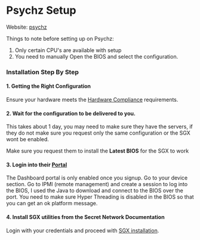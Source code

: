 # Psychz Setup

Website: [psychz](https://www.psychz.net/dashboard/client/web/order/dedicated-server?processor=\&processorBaseFreq=\&numberOfCpu=7391\&cpuCores=\&location=)

Things to note before setting up on Psychz:

1. Only certain CPU's are available with setup
2. You need to manually Open the BIOS and select the configuration.

### Installation Step By Step

#### 1. Getting the Right Configuration

Ensure your hardware meets the [Hardware Compliance](../hardware-compliance.md) requirements.

#### 2. Wait for the configuration to be delivered to you.

This takes about 1 day, you may need to make sure they have the servers, if they do not make sure you request only the same configuration or the SGX wont be enabled.

Make sure you request them to install the **Latest BIOS** for the SGX to work

#### 3. Login into their [Portal](https://www.psychz.net/dashboard/)

The Dashboard portal is only enabled once you signup. Go to your device section. Go to IPMI (remote management) and create a session to log into the BIOS, I used the Java to download and connect to the BIOS over the port. You need to make sure Hyper Threading is disabled in the BIOS so that you can get an ok platform message.

#### 4. Install SGX utilities from the Secret Network Documentation

Login with your credentials and proceed with [SGX installation](../../node-setup/install-sgx.md).

